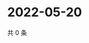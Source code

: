 # 2022-05-20

共 0 条

<!-- BEGIN WEIBO -->
<!-- 最后更新时间 Fri May 20 2022 15:13:05 GMT+0800 (China Standard Time) -->

<!-- END WEIBO -->

